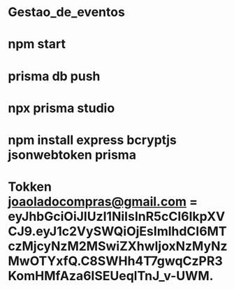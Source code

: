 # Gestao_de_eventos

# npm start

# prisma db push

# npx prisma studio

# npm install express bcryptjs jsonwebtoken prisma

# Tokken joaoladocompras@gmail.com = eyJhbGciOiJIUzI1NiIsInR5cCI6IkpXVCJ9.eyJ1c2VySWQiOjEsImlhdCI6MTczMjcyNzM2MSwiZXhwIjoxNzMyNzMwOTYxfQ.C8SWHh4T7gwqCzPR3KomHMfAza6ISEUeqlTnJ_v-UWM.


